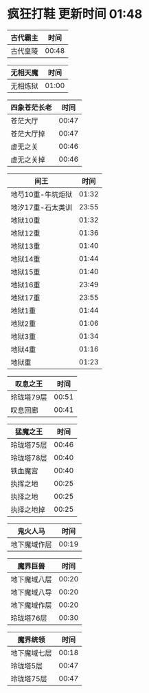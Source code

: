 # 疯狂打鞋 更新时间 01:48

| 古代霸主   | 时间    |
|--------|-------|
| 古代皇陵 | 00:48 |

| 无相天魔   | 时间    |
|--------|-------|
| 无相炼狱 | 01:00 |

| 四象苍茫长老   | 时间    |
|--------|-------|
| 苍茫大厅 | 00:47 |
| 苍茫大厅掉 | 00:47 |
| 虚无之关 | 00:46 |
| 虚无之关掉 | 00:46 |

| 间王   | 时间    |
|--------|-------|
| 地芍10重-牛坑炬狱 | 01:32 |
| 地汐17重-石太类训 | 23:55 |
| 地狱10重 | 01:32 |
| 地狱12重 | 01:36 |
| 地狱13重 | 01:40 |
| 地狱14重 | 01:44 |
| 地狱15重 | 01:40 |
| 地狱16重 | 23:49 |
| 地狱17重 | 23:55 |
| 地狱1重 | 01:44 |
| 地狱2重 | 01:06 |
| 地狱3重 | 01:34 |
| 地狱4重 | 01:16 |
| 地狱重 | 01:23 |

| 叹息之王   | 时间    |
|--------|-------|
| 玲珑塔79层 | 00:51 |
| 叹息回廊 | 00:41 |

| 猛魔之王   | 时间    |
|--------|-------|
| 玲珑塔75层 | 00:46 |
| 玲珑塔78层 | 00:40 |
| 铁血魔宫 | 00:40 |
| 执挥之地 | 00:25 |
| 执择之地 | 00:25 |
| 执择之地掉 | 00:25 |

| 鬼火人马   | 时间    |
|--------|-------|
| 地下魔域作层 | 00:19 |

| 魔界巨兽   | 时间    |
|--------|-------|
| 地下魔域八层 | 00:20 |
| 地下魔域八导 | 00:20 |
| 地下魔域作层 | 00:20 |
| 玲珑塔76层 | 00:30 |

| 魔界统领   | 时间    |
|--------|-------|
| 地下魔域七层 | 00:18 |
| 玲珑塔5层 | 00:47 |
| 玲珑塔75层 | 00:47 |